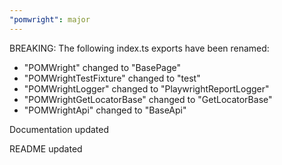 ```yaml
---
"pomwright": major
---
```


BREAKING: The following index.ts exports have been renamed:
- "POMWright" changed to "BasePage"
- "POMWrightTestFixture" changed to "test"
- "POMWrightLogger" changed to "PlaywrightReportLogger"
- "POMWrightGetLocatorBase" changed to "GetLocatorBase"
- "POMWrightApi" changed to "BaseApi"

Documentation updated

README updated
